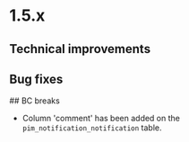# 1.5.x

## Technical improvements

## Bug fixes

## BC breaks

- Column 'comment' has been added on the `pim_notification_notification` table.
